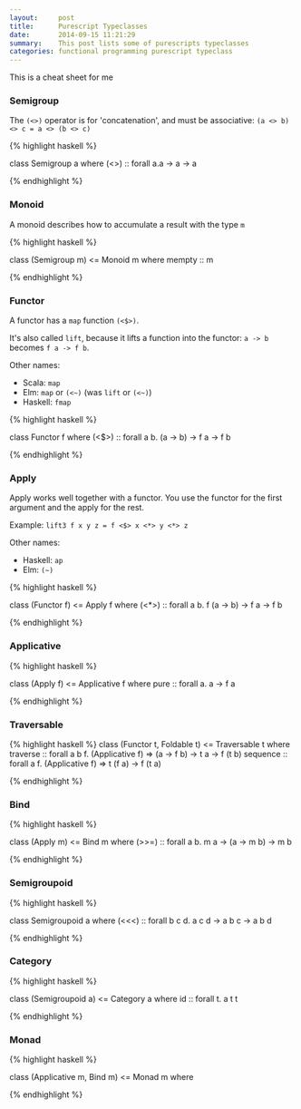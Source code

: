 ```yaml
---
layout:     post
title:      Purescript Typeclasses
date:       2014-09-15 11:21:29
summary:    This post lists some of purescripts typeclasses
categories: functional programming purescript typeclass
---
```


This is a cheat sheet for me

### Semigroup

The `(<>)` operator is for 'concatenation', and must be associative: `(a <> b) <> c = a <> (b <> c)`

{% highlight haskell %}

class Semigroup a where
    (<>) :: forall a.a -> a -> a

{% endhighlight %}

### Monoid

A monoid describes how to accumulate a result with the type `m`

{% highlight haskell %}

class (Semigroup m) <= Monoid m where
    mempty :: m

{% endhighlight %}

### Functor

A functor has a `map` function `(<$>)`.

It's also called `lift`, because it lifts a function into the functor: `a -> b` becomes `f a -> f b`.

Other names:

- Scala: `map`
- Elm: `map` or `(<~)` (was `lift` or `(<~)`)
- Haskell: `fmap`

{% highlight haskell %}

class Functor f where
    (<$>) :: forall a b. (a -> b) -> f a -> f b

{% endhighlight %}

### Apply

Apply works well together with a functor. You use the functor for the first argument and the apply for the rest.

Example: `lift3 f x y z = f <$> x <*> y <*> z`

Other names:

- Haskell: `ap`
- Elm: `(~)`

{% highlight haskell %}

class (Functor f) <= Apply f where
    (<*>) :: forall a b. f (a -> b) -> f a -> f b

{% endhighlight %}

### Applicative

{% highlight haskell %}

class (Apply f) <= Applicative f where
    pure :: forall a. a -> f a

{% endhighlight %}

### Traversable

{% highlight haskell %}
class (Functor t, Foldable t) <= Traversable t where
	traverse :: forall a b f. (Applicative f) => (a -> f b) -> t a -> f (t b)
	sequence :: forall a f. (Applicative f) => t (f a) -> f (t a)

{% endhighlight %}

### Bind

{% highlight haskell %}

class (Apply m) <= Bind m where
	(>>=) :: forall a b. m a -> (a -> m b) -> m b

{% endhighlight %}

### Semigroupoid

{% highlight haskell %}

class Semigroupoid a where
	(<<<) :: forall b c d. a c d -> a b c -> a b d

{% endhighlight %}

### Category

{% highlight haskell %}

class (Semigroupoid a) <= Category a where
	id :: forall t. a t t

{% endhighlight %}

### Monad

{% highlight haskell %}

class (Applicative m, Bind m) <= Monad m where

{% endhighlight %}
